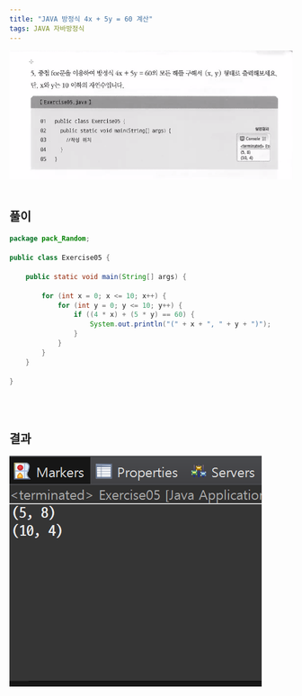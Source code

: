 ```yaml
---
title: "JAVA 방정식 4x + 5y = 60 계산"
tags: JAVA 자바방정식 
---
```



![quiz](/assets/images/cap2.PNG)
<br>
<br>

## 풀이
```java
package pack_Random;

public class Exercise05 {

	public static void main(String[] args) {
		
		for (int x = 0; x <= 10; x++) {
			for (int y = 0; y <= 10; y++) {
				if ((4 * x) + (5 * y) == 60) {
					System.out.println("(" + x + ", " + y + ")");
				}
			}
		}
	}

}
```
<br>
<br>

## 결과
![quiz](/assets/images/cap2res.PNG)